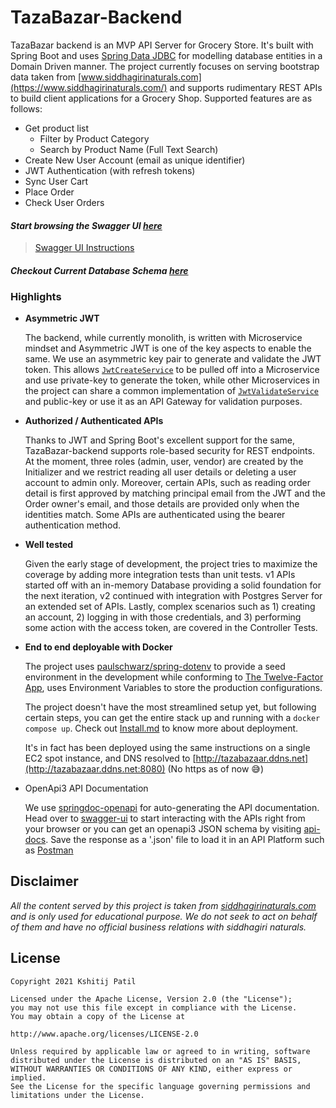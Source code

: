 # TazaBazar-Backend

TazaBazar backend is an MVP API Server for Grocery Store. It's built with Spring Boot and uses [Spring Data JDBC](https://spring.io/projects/spring-data-jdbc) for modelling database entities in a Domain Driven manner. The project currently focuses on serving bootstrap data taken from [www.siddhagirinaturals.com](https://www.siddhagirinaturals.com/) and supports rudimentary REST APIs to build client applications for a Grocery Shop. Supported features are as follows:

- Get product list
    - Filter by Product Category
    - Search by Product Name (Full Text Search)
- Create New User Account (email as unique identifier)
- JWT Authentication (with refresh tokens)
- Sync User Cart
- Place Order
- Check User Orders

#### _Start browsing the Swagger UI [here](http://tazabazaar.ddns.net:8080/swagger-ui)_
> [Swagger UI Instructions](https://github.com/Kshitij09/TazaBazar-Backend/wiki/Swagger-UI-Instructions)

#### _Checkout Current Database Schema [here](https://github.com/Kshitij09/TazaBazar-Backend/wiki/TazaBazar-Database-Schema-(v1))_

### Highlights

- **Asymmetric JWT**
    
    The backend, while currently monolith, is written with Microservice mindset and Asymmetric JWT is one of the key aspects to enable the same. We use an asymmetric key pair to generate and validate the JWT token. This allows [`JwtCreateService`](springboot-app/src/main/java/com/kshitijpatil/tazabazar/security/JwtCreateService.java) to be pulled off into a Microservice and use private-key to generate the token, while other Microservices in the project can share a common implementation of [`JwtValidateService`](springboot-app/src/main/java/com/kshitijpatil/tazabazar/security/JwtValidateService.java) and public-key or use it as an API Gateway for validation purposes.
    
- **Authorized / Authenticated APIs**
    
    Thanks to JWT and Spring Boot's excellent support for the same, TazaBazar-backend supports role-based security for REST endpoints. At the moment, three roles (admin, user, vendor) are created by the Initializer and we restrict reading all user details or deleting a user account to admin only. Moreover, certain APIs, such as reading order detail is first approved by matching principal email from the JWT and the Order owner's email, and those details are provided only when the identities match. Some APIs are authenticated using the bearer authentication method.
    
- **Well tested**
    
    Given the early stage of development, the project tries to maximize the coverage by adding more integration tests than unit tests. v1 APIs started off with an in-memory Database providing a solid foundation for the next iteration, v2 continued with integration with Postgres Server for an extended set of APIs. Lastly, complex scenarios such as 1) creating an account, 2) logging in with those credentials, and 3) performing some action with the access token, are covered in the Controller Tests.
    
- **End to end deployable with Docker**
    
    The project uses [paulschwarz/spring-dotenv](https://github.com/paulschwarz/spring-dotenv) to provide a seed environment in the development while conforming to [The Twelve-Factor App](https://12factor.net/), uses Environment Variables to store the production configurations.
    
    The project doesn't have the most streamlined setup yet, but following certain steps, you can get the entire stack up and running with a `docker compose up`. Check out [Install.md](Install.md) to know more about deployment.
    
    It's in fact has been deployed using the same instructions on a single EC2 spot instance, and DNS resolved to [http://tazabazaar.ddns.net](http://tazabazaar.ddns.net:8080) (No https as of now 😅)
    
- OpenApi3 API Documentation
    
    We use [springdoc-openapi](https://springdoc.org/) for auto-generating the API documentation. Head over to [swagger-ui](http://tazabazaar.ddns.net:8080/swagger-ui) to start interacting with the APIs right from your browser or you can get an openapi3 JSON schema by visiting [api-docs](http://tazabazaar.ddns.net:8080/v3/api-docs). Save the response as a '.json' file to load it in an API Platform such as [Postman](https://www.postman.com/)

## **Disclaimer**
_All the content served by this project is taken from [siddhagirinaturals.com](https://www.siddhagirinaturals.com/) and is only used for educational purpose. We do not seek to act on behalf of them and have no official business relations with siddhagiri naturals._

License
-------

    Copyright 2021 Kshitij Patil

    Licensed under the Apache License, Version 2.0 (the "License");
    you may not use this file except in compliance with the License.
    You may obtain a copy of the License at

    http://www.apache.org/licenses/LICENSE-2.0

    Unless required by applicable law or agreed to in writing, software
    distributed under the License is distributed on an "AS IS" BASIS,
    WITHOUT WARRANTIES OR CONDITIONS OF ANY KIND, either express or implied.
    See the License for the specific language governing permissions and
    limitations under the License.
